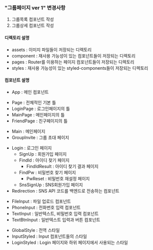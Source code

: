### "그룹페이지 ver 1" 변경사항
1. 그룹목록 컴포넌트 작성
2. 그룹상세 컴포넌트 작성

#### 디렉토리 설명
- assets : 이미지 파일들이 저장되는 디렉토리
- component : 재사용 가능성이 있는 컴포넌트들이 저장되는 디렉토리
- pages : Router를 이용하는 페이지 컴포넌트들이 저장되는 디렉토리
- styles : 재사용 가능성이 있는 styled-components들이 저장되는 디렉토리

#### 컴포넌트 설명
* App : 메인 컴포넌트

- Page : 전체적인 기본 틀
- LoginPage : 로그인페이지의 틀
- MainPage : 메인페이지의 틀
- FriendPage : 친구페이지의 틀

* Main : 메인페이지
* GroupInvite : 그룹 초대 페이지

+ Login : 로그인 페이지
    + SignUp : 회원가입 페이지
    + FindId : 아이디 찾기 페이지
        + FindIdResult : 아이디 찾기 결과 페이지
    + FindPw : 비밀번호 찾기 페이지
        + PwReset : 비밀번호 재설정 페이지
    + SnsSignUp : SNS회원가입 페이지
+ Redirection : SNS API 코드를 백엔드로 전송하는 컴포넌트

- FileInput : 파일 업로드 컴포넌트
- PhoneInput : 전화번호 입력 컴포넌트
- TextInput : 일반텍스트, 비밀번호 입력 컴포넌트
- TextBtnInput : 일반텍스트 입력과 버튼 컴포넌트

* GlobalStyle : 전역 스타일
* InputStyled : Input 컴포넌트들의 스타일
* LoginStyled : Login 페이지와 하위 페이지에서 사용되는 스타일
